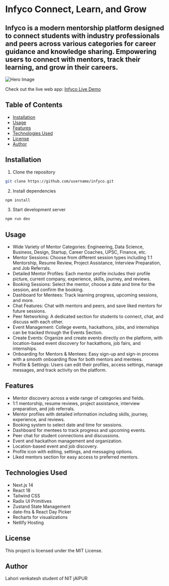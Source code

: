 # Infyco Connect, Learn, and Grow

## Infyco is a modern mentorship platform designed to connect students with industry professionals and peers across various categories for career guidance and knowledge sharing. Empowering users to connect with mentors, track their learning, and grow in their careers.

![Hero Image](images/heroimage.png)

Check out the live web app: [Infyco Live Demo](https://infyco.in/)


## Table of Contents
- [Installation](#installation)
- [Usage](#usage)
- [Features](#features)
- [Technologies Used](#technologies-used)
- [License](#license)
- [Author](#author)

## Installation

1. Clone the repository
```bash
git clone https://github.com/username/infyco.git
```
2. Install dependencies
```bash
npm install
```
3. Start development server
```bash
npm run dev
```

## Usage
- Wide Variety of Mentor Categories: Engineering, Data Science, Business, Design, Startup, Career Coaches, UPSC, Finance, etc.
- Mentor Sessions: Choose from different session types including 1:1 Mentorship, Resume Review, Project Assistance, Interview Preparation, and Job Referrals.
- Detailed Mentor Profiles: Each mentor profile includes their profile picture, current company, experience, skills, journey, and reviews.
- Booking Sessions: Select the mentor, choose a date and time for the session, and confirm the booking.
- Dashboard for Mentees: Track learning progress, upcoming sessions, and more.
- Chat Features: Chat with mentors and peers, and save liked mentors for future sessions.
- Peer Networking: A dedicated section for students to connect, chat, and discuss with each other.
- Event Management: College events, hackathons, jobs, and internships can be tracked through the Events Section.
- Create Events: Organize and create events directly on the platform, with location-based event discovery for hackathons, job fairs, and internships.
- Onboarding for Mentors & Mentees: Easy sign-up and sign-in process with a smooth onboarding flow for both mentors and mentees.
- Profile & Settings: Users can edit their profiles, access settings, manage messages, and track activity on the platform.
## Features
- Mentor discovery across a wide range of categories and fields.
- 1:1 mentorship, resume reviews, project assistance, interview preparation, and job referrals.
- Mentor profiles with detailed information including skills, journey, experience, and reviews.
- Booking system to select date and time for sessions.
- Dashboard for mentees to track progress and upcoming events.
- Peer chat for student connections and discussions.
- Event and hackathon management and organization.
- Location-based event and job discovery.
- Profile icon with editing, settings, and messaging options.
- Liked mentors section for easy access to preferred mentors.

## Technologies Used
- Next.js 14
- React 18
- Tailwind CSS
- Radix UI Primitives
- Zustand State Management
- date-fns & React Day Picker
- Recharts for visualizations
- Netlify Hosting

## License
This project is licensed under the MIT License.

## Author
Lahori venkatesh student of NIT jAIPUR
